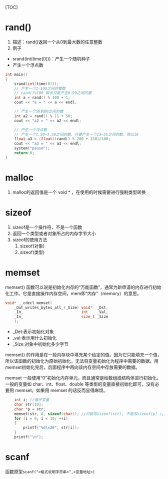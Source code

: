 [TOC]
# rand()
1. 描述：rand()返回一个从0到最大数的任意整数
2. 例子
* srand(int(time(0)))：产生一个随机种子
* 产生一个浮点数
```C++
int main()
{
    srand(int(time(0)));
    // 产生一个1-100之间的整数
    // rand()%100 取余只能产生0~99之间的数
    int a = rand() % 100 + 1;
    cout << "a = " << a << endl;

    // 产生一个50到60之间的数
    int a2 = rand() % 11 + 50;
    cout << "a2 = " << a2 << endl;

    // 产生一个浮点数
    // 产生一个1.50~3.50之间的数，只要产生一个15~35之间的数，除以10
    float a3 = (float)(rand() % 200 + 150)/100;
    cout << "a3 = " << a3 << endl;
    system("pause");
    return 0;
}
```

# malloc
1. malloc的返回值是一个 void * ，在使用的时候需要进行强制类型转换




# sizeof
1. sizeof是一个操作符，不是一个函数
2. 返回一个类型或者对象所占的内存字节大小
3. sizeof的使用方法
    1. sizeof(对象)
    2. sizeof(类型)

# memset
memset() 函数可以说是初始化内存的“万能函数”，通常为新申请的内存进行初始化工作。它是直接操作内存空间，mem即“内存”（memory）的意思。
```C++
void* __cdecl memset(
    _Out_writes_bytes_all_(_Size) void*  _Dst,
    _In_                          int    _Val,
    _In_                          size_t _Size
    );
```
* _Det:表示初始化对象
* _val:表示用什么初始化
* _Size:对象中初始化多少字节

memset() 的作用是在一段内存块中填充某个给定的值。因为它只能填充一个值，所以该函数的初始化为原始初始化，无法将变量初始化为程序中需要的数据。用memset初始化完后，后面程序中再向该内存空间中存放需要的数据。

memset 一般使用“0”初始化内存单元，而且通常是给数组或结构体进行初始化。一般的变量如 char、int、float、double 等类型的变量直接初始化即可，没有必要用 memset。如果用 memset 的话反而显得麻烦。
```C++
    int i; //循环变量
    char str[10];
    char *p = str;
    memset(str, 0, sizeof(char)); //只能写sizeof(str), 不能写sizeof(p) //这里会根据sizeof对象的不同，最后初始化的结果会不一样.
    for (i = 0; i < 10; ++i)
    {
        printf("%d\x20", str[i]);
    }
    printf("\n");
```

# scanf
函数原型`scanf("<格式说明字符串>",<变量地址>)`






